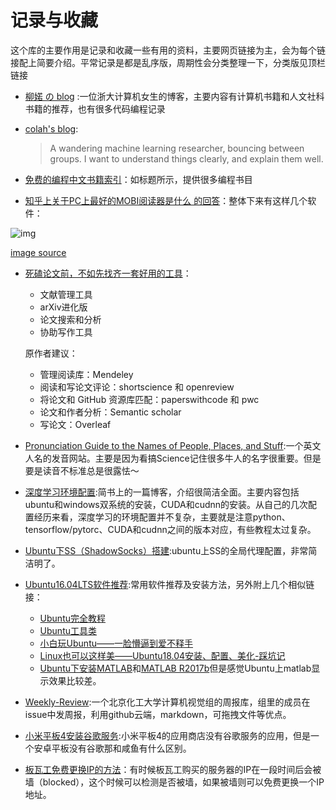 # 记录与收藏





这个库的主要作用是记录和收藏一些有用的资料，主要网页链接为主，会为每个链接配上简要介绍。平常记录是都是乱序版，周期性会分类整理一下，分类版见顶栏链接

* [柳婼 の blog](https://www.liuchuo.net/) :一位浙大计算机女生的博客，主要内容有计算机书籍和人文社科书籍的推荐，也有很多代码编程记录

* [colah's blog](http://colah.github.io/):

  > A wandering machine learning researcher, bouncing between groups. I want to understand things clearly, and explain them well.

* [免费的编程中文书籍索引](https://github.com/justjavac/free-programming-books-zh_CN)：如标题所示，提供很多编程书目

* [知乎上关于PC上最好的MOBI阅读器是什么 的回答](https://www.zhihu.com/question/20253042)：整体下来有这样几个软件：

  

![img](https://pic4.zhimg.com/80/7b2e93d4e7c66dbb8a6db9bb76d3cd57_hd.png) 

[image source](https://www.zhihu.com/question/20253042/answer/76883630)

* [死磕论文前，不如先找齐一套好用的工具](https://zhuanlan.zhihu.com/p/49856162)：

  - 文献管理工具
  - arXiv进化版
  - 论文搜索和分析
  - 协助写作工具

  原作者建议：

  - 管理阅读库：Mendeley
  - 阅读和写论文评论：shortscience 和 openreview
  - 将论文和 GitHub 资源库匹配：paperswithcode 和 pwc
  - 论文和作者分析：Semantic scholar
  - 写论文：Overleaf

* [Pronunciation Guide to the Names of People, Places, and Stuff](https://inogolo.com/):一个英文人名的发音网站。主要是因为看搞Science记住很多牛人的名字很重要。但是要是读音不标准总是很露怯～ 

* [深度学习环境配置](https://www.jianshu.com/p/a9d458544ca1):简书上的一篇博客，介绍很简洁全面。主要内容包括ubuntu和windows双系统的安装，CUDA和cudnn的安装。从自己的几次配置经历来看，深度学习的环境配置并不复杂，主要就是注意python、tensorflow/pytorc、CUDA和cudnn之间的版本对应，有些教程太过复杂。

* [Ubuntu下SS（ShadowSocks）搭建](https://www.jianshu.com/p/4c95d10b898b):ubuntu上SS的全局代理配置，非常简洁明了。

* [Ubuntu16.04LTS软件推荐](https://www.jianshu.com/p/49bac90a8a08):常用软件推荐及安装方法，另外附上几个相似链接：

  - [Ubuntu完全教程](https://www.jianshu.com/p/0ae245cfe1cf)
  - [Ubuntu工具类](https://www.jianshu.com/p/49774f97df77)
  - [小白玩Ubuntu——一脸懵逼到爱不释手](https://www.jianshu.com/p/1d541397c7be)
  - [Linux也可以这样美——Ubuntu18.04安装、配置、美化-踩坑记](https://www.jianshu.com/p/f9e905abea91)
  - [Ubuntu下安装MATLAB](https://www.jianshu.com/p/60038ffa8870)和[MATLAB R2017b](https://blog.csdn.net/qq_32892383/article/details/79670871)但是感觉Ubuntu上matlab显示效果比较差。

* [Weekly-Review](https://github.com/BUCT-Vision/weekly-review):一个北京化工大学计算机视觉组的周报库，组里的成员在issue中发周报，利用github云端，markdown，可拖拽文件等优点。

* [小米平板4安装谷歌服务](https://www.bilibili.com/video/av28503423?t=223):小米平板4的应用商店没有谷歌服务的应用，但是一个安卓平板没有谷歌那和咸鱼有什么区别。

* [板瓦工免费更换IP的方法](https://kiwivm.64clouds.com/main-exec.php?mode=blacklistcheck)：有时候板瓦工购买的服务器的IP在一段时间后会被墙（blocked），这个时候可以检测是否被墙，如果被墙则可以免费更换一个IP地址。

